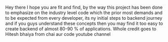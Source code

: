 Hey there I hope you are fit and find, by the way this project has been done to emphasize on the industry level code which the prior most demands and to be expected from every developer, its ny initial steps to backend journey and if you guys understand these concepts then you may find it too easy to create backend of almost 80-90 % of applications. Whole credit goes to Hitesh bhaiya from chai aur code youtube channel

